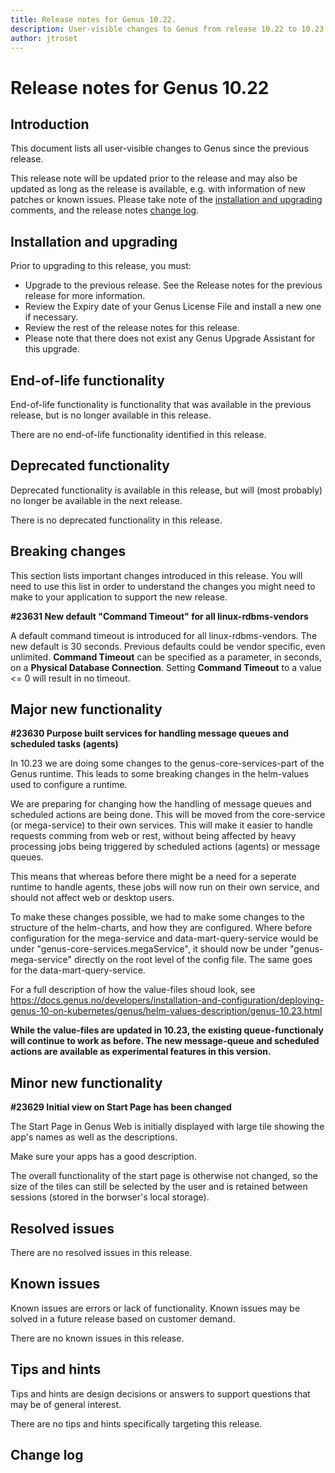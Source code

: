 ```yaml
---
title: Release notes for Genus 10.22.
description: User-visible changes to Genus from release 10.22 to 10.23.
author: jtroset
---
```


# Release notes for Genus 10.22

## Introduction

This document lists all user-visible changes to Genus since the previous release.

This release note will be updated prior to the release and may also be updated as long as the release is available, e.g. with information of new patches or known issues. Please take note of the [installation and upgrading](#installation-and-upgrading) comments, and the release notes [change log](#change-log).

## Installation and upgrading

Prior to upgrading to this release, you must:

- Upgrade to the previous release. See the Release notes for the previous release for more information.
- Review the Expiry date of your Genus License File and install a new one if necessary.
- Review the rest of the release notes for this release.
- Please note that there does not exist any Genus Upgrade Assistant for this upgrade.

<!--rntype01-start INSTALLATION / UPGRADE. DO NOT CHANGE THESE TAGS. ANY CHANGES BELOW WILL BE OVERWRITTEN.-->

<!--rntype01-end   INSTALLATION / UPGRADE. DO NOT CHANGE THESE TAGS. ANY CHANGES ABOVE WILL BE OVERWRITTEN.-->
<!-- release note type 2 is missing. That's ok.-->

## End-of-life functionality

End-of-life functionality is functionality that was available in the previous release, but is no longer available in this release.
<!--rntype03-start END-OF-LIFE. DO NOT CHANGE THESE TAGS. ANY CHANGES BELOW WILL BE OVERWRITTEN.-->
There are no end-of-life functionality identified in this release.
<!--rntype03-end   END-OF-LIFE. DO NOT CHANGE THESE TAGS. ANY CHANGES ABOVE WILL BE OVERWRITTEN.-->
## Deprecated functionality

Deprecated functionality is available in this release, but will (most probably) no longer be available in the next release.
<!--rntype04-start DEPRECATED. DO NOT CHANGE THESE TAGS. ANY CHANGES BELOW WILL BE OVERWRITTEN.-->
There is no deprecated functionality in this release.
<!--rntype04-end   DEPRECATED. DO NOT CHANGE THESE TAGS. ANY CHANGES ABOVE WILL BE OVERWRITTEN.-->
## Breaking changes

This section lists important changes introduced in this release. You will need to use this list in order to understand the changes you might need to make to your application to support the new release.
<!--rntype05-start BREAKING. DO NOT CHANGE THESE TAGS. ANY CHANGES BELOW WILL BE OVERWRITTEN.-->
<!--ID caab5952-5072-947f-67af-09b7cd38f082 -->
**#23631 New default "Command Timeout" for all linux-rdbms-vendors**

A default command timeout is introduced for all linux-rdbms-vendors.
The new default is 30 seconds.
Previous defaults could be vendor specific, even unlimited.
**Command Timeout** can be specified as a parameter, in seconds, on a **Physical Database Connection**.
Setting **Command Timeout** to a value <= 0 will result in no timeout.

<!--rntype05-end   BREAKING. DO NOT CHANGE THESE TAGS. ANY CHANGES ABOVE WILL BE OVERWRITTEN.-->
## Major new functionality
<!--rntype06-start MAJOR. DO NOT CHANGE THESE TAGS. ANY CHANGES BELOW WILL BE OVERWRITTEN.-->
<!--ID c5326171-750e-f05d-cf4b-efadada22758 -->
**#23630 Purpose built services for handling message queues and scheduled tasks (agents)**

In 10.23 we are doing some changes to the genus-core-services-part of the Genus runtime. This leads to some breaking changes in the helm-values used to configure a runtime. 

We are preparing for changing how the handling of message queues and scheduled actions are being done. This will be moved from the core-service (or mega-service) to their own services. This will make it easier to handle requests comming from web or rest, without being affected by heavy processing jobs being triggered by scheduled actions (agents) or message queues. 

This means that whereas before there might be a need for a seperate runtime to handle agents, these jobs will now run on their own service, and should not affect web or desktop users.

To make these changes possible, we had to make some changes to the structure of the helm-charts, and how they are configured. Where before configuration for the mega-service and data-mart-query-service would be under "genus-core-services.megaService", it should now be under "genus-mega-service" directly on the root level of the config file. The same goes for the data-mart-query-service. 

For a full description of how the value-files shoud look, see https://docs.genus.no/developers/installation-and-configuration/deploying-genus-10-on-kubernetes/genus/helm-values-description/genus-10.23.html

**While the value-files are updated in 10.23, the existing queue-functionaly will continue to work as before. The new message-queue and scheduled actions are available as experimental features in this version.**

<!--rntype06-end   MAJOR. DO NOT CHANGE THESE TAGS. ANY CHANGES ABOVE WILL BE OVERWRITTEN.-->
## Minor new functionality
<!--rntype07-start MINOR. DO NOT CHANGE THESE TAGS. ANY CHANGES BELOW WILL BE OVERWRITTEN.-->
<!--ID d8b066fd-b386-29c8-131c-bc9b7e2cb26b -->
**#23629 Initial view on Start Page has been changed**

The Start Page in Genus Web is initially displayed with large tile showing the app's names as well as the descriptions. 

Make sure your apps has a good description.

The overall functionality of the start page is otherwise not changed, so the size of the tiles can still be selected by the user and is retained between sessions (stored in the borwser's local storage).

<!--rntype07-end   MINOR. DO NOT CHANGE THESE TAGS. ANY CHANGES ABOVE WILL BE OVERWRITTEN.-->
## Resolved issues
<!--rntype08-start RESOLVED ISSUES. DO NOT CHANGE THESE TAGS. ANY CHANGES BELOW WILL BE OVERWRITTEN.-->
There are no resolved issues in this release.
<!--rntype08-end   RESOLVED ISSUES. DO NOT CHANGE THESE TAGS. ANY CHANGES ABOVE WILL BE OVERWRITTEN.-->
## Known issues

Known issues are errors or lack of functionality. Known issues may be solved in a future release based on customer demand.
<!--rntype09-start KNOWN ISSUES. DO NOT CHANGE THESE TAGS. ANY CHANGES BELOW WILL BE OVERWRITTEN.-->
There are no known issues in this release.
<!--rntype09-end   KNOWN ISSUES. DO NOT CHANGE THESE TAGS. ANY CHANGES ABOVE WILL BE OVERWRITTEN.-->
## Tips and hints

Tips and hints are design decisions or answers to support questions that may be of general interest.

There are no tips and hints specifically targeting this release.

## Change log
<!--changelog CHANGELOG. DO NOT CHANGE THIS TAG. ANY CHANGES BELOW WILL BE DELETED.-->
